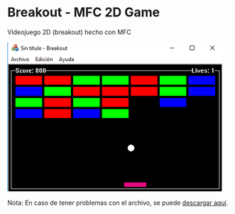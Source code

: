 # Breakout - MFC 2D Game
Videojuego 2D (breakout) hecho con MFC

![alt text](snapshot.png "Breakdown Game - MFC 2D Game")

Nota: En caso de tener problemas con el archivo, se puede [descargar aquí](https://mega.nz/#!NkBFxSrJ!qQeVY7lXzy-QiVw36LTXE4srxRIHsmuhmVMtKyaYtdw).